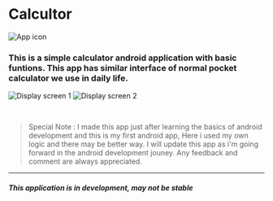 # Calcultor
![App icon](https://github.com/im-arjun/Calculator/blob/master/App%20Icon/app_icon.png "App icon")
### This is a simple calculator android application with basic funtions. This app has similar interface of normal pocket calculator we use in daily life.

![Display screen 1](https://github.com/im-arjun/Calculator/blob/master/App%20Icon/Screen1.png "Screenshot 1")
![Display screen 2](https://github.com/im-arjun/Calculator/blob/master/App%20Icon/Screen2.png "Screenshot 2")

<pre>

</pre>

>Special Note : I made this app just after learning the basics of android development and this is my first android app, Here i used my own logic and there may be better way. I will update this app as i'm going forward in the android development jouney. Any feedback and comment are always appreciated.
---
#### *This application is in development, may not be stable*
